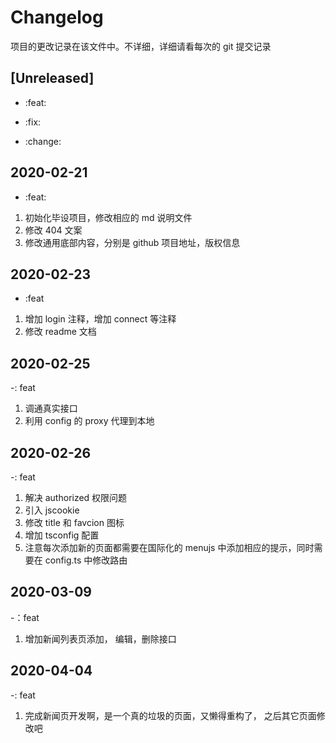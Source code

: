 # Changelog

项目的更改记录在该文件中。不详细，详细请看每次的 git 提交记录

## [Unreleased]

- :feat:

- :fix:

- :change:

## 2020-02-21

- :feat:

1. 初始化毕设项目，修改相应的 md 说明文件
2. 修改 404 文案
3. 修改通用底部内容，分别是 github 项目地址，版权信息

## 2020-02-23

- :feat

1. 增加 login 注释，增加 connect 等注释
2. 修改 readme 文档

## 2020-02-25

-: feat

1. 调通真实接口
2. 利用 config 的 proxy 代理到本地

## 2020-02-26

-: feat

1. 解决 authorized 权限问题
2. 引入 jscookie
3. 修改 title 和 favcion 图标
4. 增加 tsconfig 配置
5. 注意每次添加新的页面都需要在国际化的 menujs 中添加相应的提示，同时需要在 config.ts 中修改路由

## 2020-03-09

-：feat

1. 增加新闻列表页添加， 编辑，删除接口

## 2020-04-04

-: feat

1. 完成新闻页开发啊，是一个真的垃圾的页面，又懒得重构了， 之后其它页面修改吧
